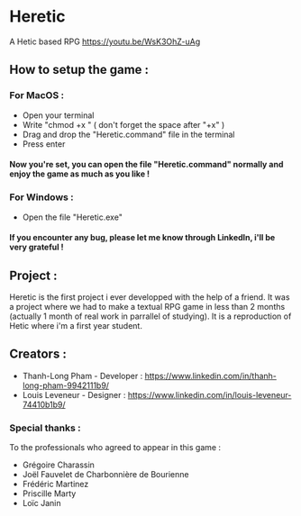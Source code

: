 # Heretic
A Hetic based RPG
https://youtu.be/WsK3OhZ-uAg

## How to setup the game :
### For MacOS :
 - Open your terminal
 - Write "chmod +x " ( don't forget the space after "+x" )
 - Drag and drop the "Heretic.command" file in the terminal 
 - Press enter

#### Now you're set, you can open the file "Heretic.command" normally and enjoy the game as much as you like !

### For Windows :
 - Open the file "Heretic.exe"

#### If you encounter any bug, please let me know through LinkedIn, i'll be very grateful !

## Project :
Heretic is the first project i ever developped with the help of a friend.
It was a project where we had to make a textual RPG game in less than 2 months (actually 1 month of real work in parrallel of studying).
It is a reproduction of Hetic where i'm a first year student.

## Creators :
 - Thanh-Long Pham - Developer : https://www.linkedin.com/in/thanh-long-pham-9942111b9/
 - Louis Leveneur - Designer : https://www.linkedin.com/in/louis-leveneur-74410b1b9/

### Special thanks :
To the professionals who agreed to appear in this game :
 - Grégoire Charassin
 - Joël Fauvelet de Charbonnière de Bourienne
 - Frédéric Martinez
 - Priscille Marty
 - Loïc Janin
